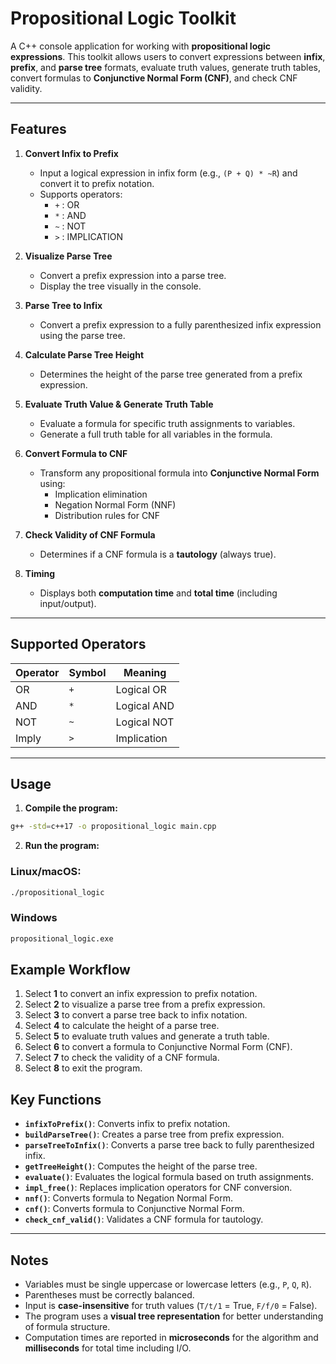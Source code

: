 # Propositional Logic Toolkit

A C++ console application for working with **propositional logic expressions**. This toolkit allows users to convert expressions between **infix**, **prefix**, and **parse tree** formats, evaluate truth values, generate truth tables, convert formulas to **Conjunctive Normal Form (CNF)**, and check CNF validity.

---

## Features

1. **Convert Infix to Prefix**  
   - Input a logical expression in infix form (e.g., `(P + Q) * ~R`) and convert it to prefix notation.  
   - Supports operators:  
     - `+` : OR  
     - `*` : AND  
     - `~` : NOT  
     - `>` : IMPLICATION

2. **Visualize Parse Tree**  
   - Convert a prefix expression into a parse tree.  
   - Display the tree visually in the console.

3. **Parse Tree to Infix**  
   - Convert a prefix expression to a fully parenthesized infix expression using the parse tree.

4. **Calculate Parse Tree Height**  
   - Determines the height of the parse tree generated from a prefix expression.

5. **Evaluate Truth Value & Generate Truth Table**  
   - Evaluate a formula for specific truth assignments to variables.  
   - Generate a full truth table for all variables in the formula.

6. **Convert Formula to CNF**  
   - Transform any propositional formula into **Conjunctive Normal Form** using:  
     - Implication elimination  
     - Negation Normal Form (NNF)  
     - Distribution rules for CNF

7. **Check Validity of CNF Formula**  
   - Determines if a CNF formula is a **tautology** (always true).

8. **Timing**  
   - Displays both **computation time** and **total time** (including input/output).

---

## Supported Operators

| Operator | Symbol | Meaning        |
|----------|--------|----------------|
| OR       | `+`    | Logical OR     |
| AND      | `*`    | Logical AND    |
| NOT      | `~`    | Logical NOT    |
| Imply    | `>`    | Implication    |

---

## Usage

1. **Compile the program:**

```bash
g++ -std=c++17 -o propositional_logic main.cpp
```
2. **Run the program:**

### Linux/macOS:
```bash
./propositional_logic
```
### Windows
```bash
propositional_logic.exe
```
## Example Workflow

1. Select **1** to convert an infix expression to prefix notation.  
2. Select **2** to visualize a parse tree from a prefix expression.  
3. Select **3** to convert a parse tree back to infix notation.  
4. Select **4** to calculate the height of a parse tree.  
5. Select **5** to evaluate truth values and generate a truth table.  
6. Select **6** to convert a formula to Conjunctive Normal Form (CNF).  
7. Select **7** to check the validity of a CNF formula.  
8. Select **8** to exit the program.


## Key Functions

- **`infixToPrefix()`**: Converts infix to prefix notation.  
- **`buildParseTree()`**: Creates a parse tree from prefix expression.  
- **`parseTreeToInfix()`**: Converts a parse tree back to fully parenthesized infix.  
- **`getTreeHeight()`**: Computes the height of the parse tree.  
- **`evaluate()`**: Evaluates the logical formula based on truth assignments.  
- **`impl_free()`**: Replaces implication operators for CNF conversion.  
- **`nnf()`**: Converts formula to Negation Normal Form.  
- **`cnf()`**: Converts formula to Conjunctive Normal Form.  
- **`check_cnf_valid()`**: Validates a CNF formula for tautology.

---

## Notes

- Variables must be single uppercase or lowercase letters (e.g., `P`, `Q`, `R`).  
- Parentheses must be correctly balanced.  
- Input is **case-insensitive** for truth values (`T/t/1` = True, `F/f/0` = False).  
- The program uses a **visual tree representation** for better understanding of formula structure.  
- Computation times are reported in **microseconds** for the algorithm and **milliseconds** for total time including I/O.

